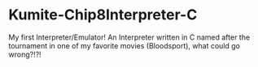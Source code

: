 # Kumite-Chip8Interpreter-C
My first Interpreter/Emulator! An Interpreter written in C named after the tournament in one of my favorite movies (Bloodsport), what could go wrong?!?!
